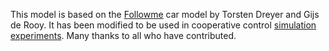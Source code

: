 This model is based on the [Followme](http://wiki.flightgear.org/Follow_me) car model by Torsten Dreyer and Gijs de Rooy.
It has been modified to be used in cooperative control [simulation experiments](https://github.com/laperss/fg-cc-sim).
Many thanks to all who have contributed.
